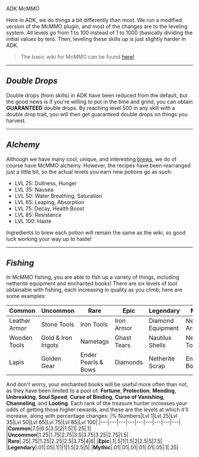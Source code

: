 ADK McMMO

Here in ADK, we do things a bit differently than most. We run a modified version of the McMMO plugin, and most of the changes are to the leveling system. All levels go from 1 to 100 instead of 1 to 1000 (basically dividing the initial values by ten). Then, leveling these skills up is just slightly harder in ADK.
> The basic wiki for McMMO can be found [here!](https://mcmmo.org/wiki/Main_Page)

---

## ***Double Drops***

Double drops (from skills) in ADK have been reduced from the default, but the good news is if you're willing to put in the time and grind, you can obtain **GUARANTEED** double drops. By reaching level 500 in any skill with a double drop trait, you will then get guaranteed double drops on things you harvest.

---

## ***Alchemy***

Although we have many cool, unique, and interesting [brews](https://wiki.advanced-kind.com/brewery), we do of course have McMMO alchemy. However, the recipes have been rearranged just a little bit, so the actual levels you earn new potions go as such:
 - LVL 25: Dullness, Hunger
 - LVL 35: Nausea
 - LVL 50: Water Breathing, Saturation
 - LVL 65: Leaping, Absorption
 - LVL 75: Decay, Health Boost
 - LVL 85: Resistance 
 - LVL 100: Haste

Ingredients to brew each potion will remain the same as the wiki, so good luck working your way up to haste!

---

## ***Fishing***

In McMMO fishing, you are able to fish up a variety of things, including netherite equipment and enchanted books! There are six levels of loot obtainable with fishing, each increasing in quality as you climb, here are some examples:

|Common|Uncommon|Rare|Epic|Legendary|Mythic|
|---|---|---|---|---|---|
|Leather Armor|Stone Tools|Iron Tools|Iron Armor|Diamond Equipment|Netherite Armor|
|Wooden Tools|Gold & Iron Ingots|Nametags|Ghast Tears|Nautilus Shells|Netherite Tools|
|Lapis|Golden Gear|Ender Pearls & Bows|Diamonds|Netherite Scrap|Enchanted Books|

And don't worry, your enchanted books will be useful more often than not, as they have been limited to a pool of: **Fortune**, **Protection**,  **Mending**, **Unbreaking**, **Soul Speed**, **Curse of Binding**, **Curse of Vanishing**, **Channeling**, and **Looting**.
Each rank of the treasure hunter increases your odds of getting those higher rewards, and these are the levels at which it'll increase, along with percentage changes:
|% Numbers|Lvl 1|Lvl 25|Lvl 35|Lvl 50|Lvl 65|Lvl 75|Lvl 85|Lvl 100|
|---|---|---|---|---|---|---|---|---|
|**Common**|7.5|6.5|3.5|2|1.5|1|.25|.1|
|**Uncommon**|1.25|1.75|2.75|3.5|3.75|3.25|2.75|1.5|
|**Rare**|.25|.75|1.25|2.25|2.5|3.75|4|6|
|**Epic**|.1|.5|1|1.5|2|2.5|5|7.5|
|**Legendary**|.01|.05|.1|1|1|1.5|2.5|5|
|**Mythic**|.01|.01|.01|.01|.01|.05|.1|.25|
